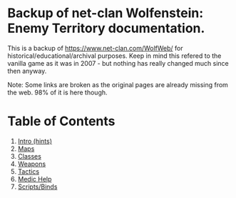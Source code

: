 # Backup of net-clan Wolfenstein: Enemy Territory documentation.

This is a backup of https://www.net-clan.com/WolfWeb/ for historical/educational/archival  purposes. Keep in mind this refered to the vanilla game as it was in 2007 - but nothing has really changed much since then anyway.

Note: Some links are broken as the original pages are already missing from the web. 98% of it is here though.

#
# Table of Contents
1. [Intro (hints)](/1_Intro/hints.md)
1. [Maps](/2_Maps/maps.md)
1. [Classes](/3_Classes/classes.md)
1. [Weapons](/4_Weapons/weapons.md)
1. [Tactics](/5_Tactics/tactics.md)
1. [Medic Help](/6_MedicHelp/medics.md)
1. [Scripts/Binds](/7_Scripts/scripts.md)